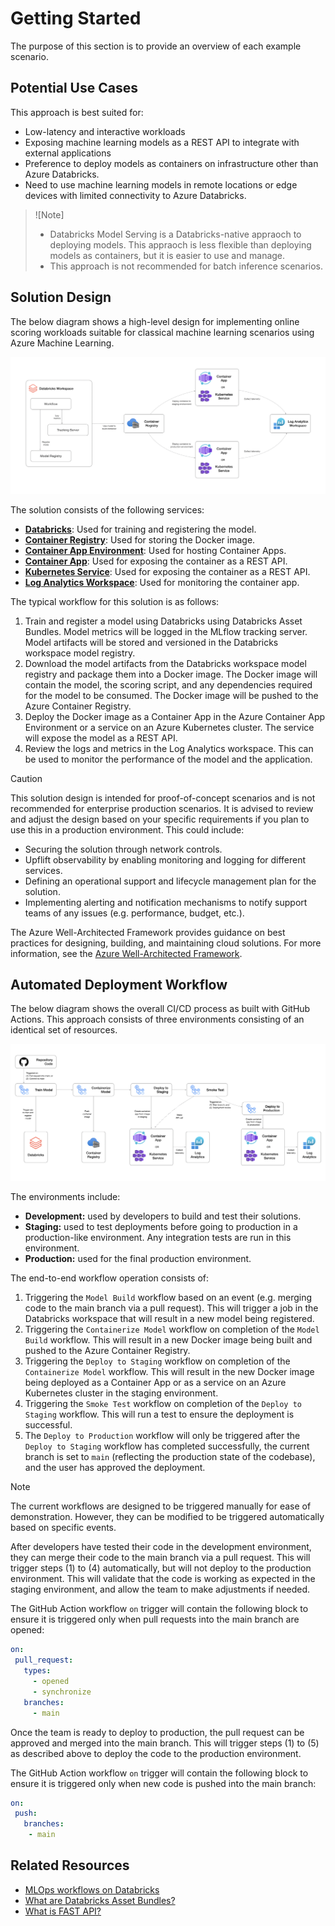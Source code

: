 # Getting Started

The purpose of this section is to provide an overview of each example scenario.

## Potential Use Cases

This approach is best suited for:

- Low-latency and interactive workloads
- Exposing machine learning models as a REST API to integrate with external applications
- Preference to deploy models as containers on infrastructure other than Azure Databricks.
- Need to use machine learning models in remote locations or edge devices with limited connectivity to Azure Databricks.

> ![Note]
>
> - Databricks Model Serving is a Databricks-native appraoch to deploying models. This appraoch is less flexible than deploying models as containers, but it is easier to use and manage.
> - This approach is not recommended for batch inference scenarios.

## Solution Design

The below diagram shows a high-level design for implementing online scoring workloads suitable for classical machine learning scenarios using Azure Machine Learning.

![Solution Design](./images/overview-01.png)

The solution consists of the following services:

- **[Databricks](https://learn.microsoft.com/azure/databricks/introduction/)**: Used for training and registering the model.
- **[Container Registry](https://learn.microsoft.com/azure/container-registry/container-registry-intro)**: Used for storing the Docker image.
- **[Container App Environment](https://learn.microsoft.com/azure/container-apps/environment)**: Used for hosting Container Apps.
- **[Container App](https://learn.microsoft.com/azure/container-apps/containers)**: Used for exposing the container as a REST API.
- **[Kubernetes Service](https://learn.microsoft.com/azure/aks/what-is-aks)**: Used for exposing the container as a REST API.
- **[Log Analytics Workspace](https://learn.microsoft.com/azure/azure-monitor/logs/log-analytics-overview)**: Used for monitoring the container app.

The typical workflow for this solution is as follows:

1. Train and register a model using Databricks using Databricks Asset Bundles. Model metrics will be logged in the MLflow tracking server. Model artifacts will be stored and versioned in the Databricks workspace model registry.
2. Download the model artifacts from the Databricks workspace model registry and package them into a Docker image. The Docker image will contain the model, the scoring script, and any dependencies required for the model to be consumed. The Docker image will be pushed to the Azure Container Registry.
3. Deploy the Docker image as a Container App in the Azure Container App Environment or a service on an Azure Kubernetes cluster. The service will expose the model as a REST API.
4. Review the logs and metrics in the Log Analytics workspace. This can be used to monitor the performance of the model and the application.

> [!CAUTION]
> This solution design is intended for proof-of-concept scenarios and is not recommended for enterprise production scenarios. It is advised to review and adjust the design based on your specific requirements if you plan to use this in a production environment. This could include:
>
> - Securing the solution through network controls.
> - Upflift observability by enabling monitoring and logging for different services.
> - Defining an operational support and lifecycle management plan for the solution.
> - Implementing alerting and notification mechanisms to notify support teams of any issues (e.g. performance, budget, etc.).
>
> The Azure Well-Architected Framework provides guidance on best practices for designing, building, and maintaining cloud solutions. For more information, see the [Azure Well-Architected Framework](https://learn.microsoft.com/azure/well-architected/what-is-well-architected-framework).

## Automated Deployment Workflow

The below diagram shows the overall CI/CD process as built with GitHub Actions. This approach consists of three environments consisting of an identical set of resources.

![Automated Deployment](./images/overview-02.png)

The environments include:

- **Development:** used by developers to build and test their solutions.
- **Staging:** used to test deployments before going to production in a production-like environment. Any integration tests are run in this environment.
- **Production:** used for the final production environment.

The end-to-end workflow operation consists of:

1. Triggering the `Model Build` workflow based on an event (e.g. merging code to the main branch via a pull request). This will trigger a job in the Databricks workspace that will result in a new model being registered.
2. Triggering the `Containerize Model` workflow on completion of the `Model Build` workflow. This will result in a new Docker image being built and pushed to the Azure Container Registry.
3. Triggering the `Deploy to Staging` workflow on completion of the `Containerize Model` workflow. This will result in the new Docker image being deployed as a Container App or as a service on an Azure Kubernetes cluster in the staging environment.
4. Triggering the `Smoke Test` workflow on completion of the `Deploy to Staging` workflow. This will run a test to ensure the deployment is successful.
5. The `Deploy to Production` workflow will only be triggered after the `Deploy to Staging` workflow has completed successfully, the current branch is set to `main` (reflecting the production state of the codebase), and the user has approved the deployment.

> [!NOTE]
> The current workflows are designed to be triggered manually for ease of demonstration. However, they can be modified to be triggered automatically based on specific events.
>
> After developers have tested their code in the development environment, they can merge their code to the main branch via a pull request. This will trigger steps (1) to (4) automatically, but will not deploy to the production environment. This will validate that the code is working as expected in the staging environment, and allow the team to make adjustments if needed.
>
> The GitHub Action workflow `on` trigger will contain the following block to ensure it is triggered only when pull requests into the main branch are opened:
>
>```yml
>on:
>  pull_request:
>    types:
>      - opened
>      - synchronize
>    branches:
>      - main
> ```
>
> Once the team is ready to deploy to production, the pull request can be approved and merged into the main branch. This will trigger steps (1) to (5) as described above to deploy the code to the production environment.
>
> The GitHub Action workflow `on` trigger will contain the following block to ensure it is triggered only when new code is pushed into the main branch:
>
>```yml
>on:
>  push:
>    branches:
>     - main
> ```

## Related Resources

- [MLOps workflows on Databricks](https://docs.databricks.com/en/machine-learning/mlops/mlops-workflow.html)
- [What are Databricks Asset Bundles?](https://docs.databricks.com/en/dev-tools/bundles/index.html)
- [What is FAST API?](https://fastapi.tiangolo.com)
